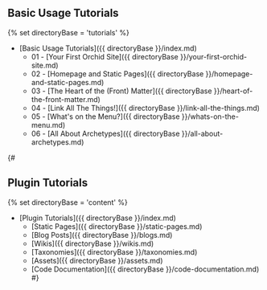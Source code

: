 ---
---

## Basic Usage Tutorials
{% set directoryBase = 'tutorials' %}
* [Basic Usage Tutorials]({{ directoryBase }}/index.md)
    * 01 - [Your First Orchid Site]({{ directoryBase }}/your-first-orchid-site.md)
    * 02 - [Homepage and Static Pages]({{ directoryBase }}/homepage-and-static-pages.md)
    * 03 - [The Heart of the (Front) Matter]({{ directoryBase }}/heart-of-the-front-matter.md)
    * 04 - [Link All The Things!]({{ directoryBase }}/link-all-the-things.md)
    * 05 - [What's on the Menu?]({{ directoryBase }}/whats-on-the-menu.md)
    * 06 - [All About Archetypes]({{ directoryBase }}/all-about-archetypes.md)

{#
## Plugin Tutorials
{% set directoryBase = 'content' %}
* [Plugin Tutorials]({{ directoryBase }}/index.md)
    * [Static Pages]({{ directoryBase }}/static-pages.md)
    * [Blog Posts]({{ directoryBase }}/blogs.md)
    * [Wikis]({{ directoryBase }}/wikis.md)
    * [Taxonomies]({{ directoryBase }}/taxonomies.md)
    * [Assets]({{ directoryBase }}/assets.md)
    * [Code Documentation]({{ directoryBase }}/code-documentation.md)
#}
